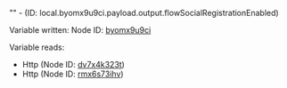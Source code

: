 "" - (ID: local.byomx9u9ci.payload.output.flowSocialRegistrationEnabled)

Variable written:
Node ID: [byomx9u9ci](../nodes/byomx9u9ci.md)

Variable reads:
* Http (Node ID: [dv7x4k323t](../nodes/dv7x4k323t.md))
* Http (Node ID: [rmx6s73ihv](../nodes/rmx6s73ihv.md))
